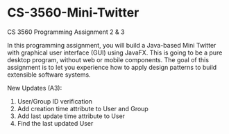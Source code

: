 # CS-3560-Mini-Twitter
CS 3560 Programming Assignment 2 & 3

In this programming assignment, you will build a Java-based Mini Twitter with graphical user interface (GUI) using JavaFX. This is going to be a pure desktop program, without web or mobile components. The goal of this assignment is to let you experience how to apply design patterns to build extensible software systems.

New Updates (A3):
1. User/Group ID verification
2. Add creation time attribute to User and Group
3. Add last update time attribute to User
4. Find the last updated User
